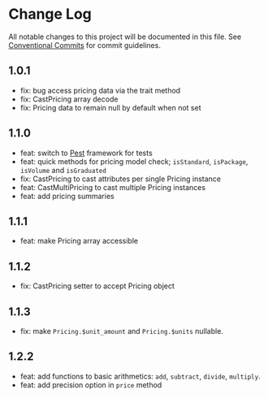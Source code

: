 # Change Log

All notable changes to this project will be documented in this file.
See [Conventional Commits](https://conventionalcommits.org) for commit guidelines.

## 1.0.1

- fix: bug access pricing data via the trait method
- fix: CastPricing array decode
- fix: Pricing data to remain null by default when not set

## 1.1.0

- feat: switch to [Pest](https://pestphp.com/docs/plugins/laravel) framework for tests
- feat: quick methods for pricing model check; `isStandard`, `isPackage`, `isVolume` and `isGraduated`
- fix: CastPricing to cast attributes per single Pricing instance
- feat: CastMultiPricing to cast multiple Pricing instances
- feat: add pricing summaries

## 1.1.1

- feat: make Pricing array accessible

## 1.1.2

- fix: CastPricing setter to accept Pricing object

## 1.1.3

- fix: make `Pricing.$unit_amount` and `Pricing.$units` nullable.

## 1.2.2

- feat: add functions to basic arithmetics: `add`, `subtract`, `divide`, `multiply`.
- feat: add precision option in `price` method
